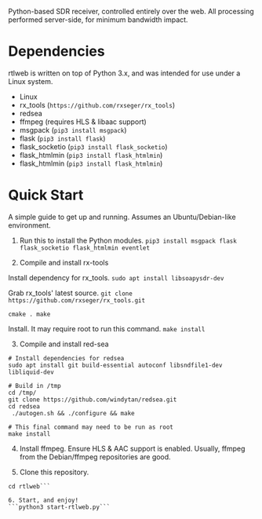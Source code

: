 Python-based SDR receiver, controlled entirely over the web. All processing performed server-side, for minimum bandwidth impact.

# Dependencies
rtlweb is written on top of Python 3.x, and was intended for use under a Linux system.

- Linux
- rx_tools (`https://github.com/rxseger/rx_tools`)
- redsea
- ffmpeg (requires HLS & libaac support)
- msgpack (`pip3 install msgpack`)
- flask (`pip3 install flask`)
- flask_socketio (`pip3 install flask_socketio`)
- flask_htmlmin (`pip3 install flask_htmlmin`)
- flask_htmlmin (`pip3 install flask_htmlmin`)

# Quick Start

A simple guide to get up and running. Assumes an Ubuntu/Debian-like environment.

1. Run this to install the Python modules.
`pip3 install msgpack flask flask_socketio flask_htmlmin eventlet`

2. Compile and install rx-tools

Install dependency for rx_tools.
`sudo apt install libsoapysdr-dev`

Grab rx_tools' latest source.
`git clone https://github.com/rxseger/rx_tools.git`

`cmake .
make`

Install. It may require root to run this command.
`make install`

3. Compile and install red-sea

```
# Install dependencies for redsea
sudo apt install git build-essential autoconf libsndfile1-dev libliquid-dev

# Build in /tmp
cd /tmp/
git clone https://github.com/windytan/redsea.git
cd redsea
 ./autogen.sh && ./configure && make

# This final command may need to be run as root
make install
```

4. Install ffmpeg.
Ensure HLS & AAC support is enabled. Usually, ffmpeg from the Debian/ffmpeg repositories are good.

5. Clone this repository.
```git clone https://github.com/benbaptist/rtlweb.git
cd rtlweb```

6. Start, and enjoy!
```python3 start-rtlweb.py```
